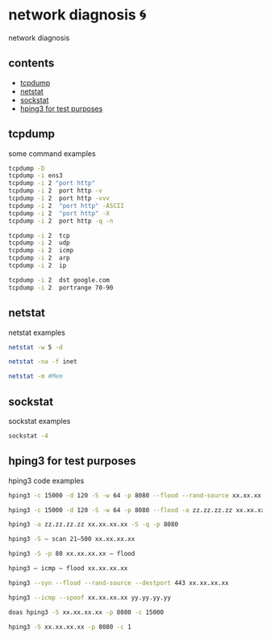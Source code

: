 <!-- omit in toc -->
# network diagnosis 🌀

network diagnosis

<!-- omit in toc -->
## contents

- [tcpdump](#tcpdump)
- [netstat](#netstat)
- [sockstat](#sockstat)
- [hping3 for test purposes](#hping3-for-test-purposes)

## tcpdump

some command examples

```sh
tcpdump -D
tcpdump -i ens3
tcpdump -i 2 "port http"
tcpdump -i 2  port http -v
tcpdump -i 2  port http -vvv
tcpdump -i 2  "port http" -ASCII
tcpdump -i 2  "port http" -X
tcpdump -i 2  port http -q -n

tcpdump -i 2  tcp
tcpdump -i 2  udp
tcpdump -i 2  icmp
tcpdump -i 2  arp
tcpdump -i 2  ip

tcpdump -i 2  dst google.com
tcpdump -i 2  portrange 70-90
```

## netstat

netstat examples

```sh
netstat -w 5 -d

netstat -na -f inet

netstat -m #Mem
```

## sockstat

sockstat examples

```sh
sockstat -4
```

## hping3 for test purposes

hping3 code examples

```sh
hping3 -c 15000 -d 120 -S -w 64 -p 8080 --flood --rand-source xx.xx.xx.xx

hping3 -c 15000 -d 120 -S -w 64 -p 8080 --flood -a zz.zz.zz.zz xx.xx.xx.xx

hping3 -a zz.zz.zz.zz xx.xx.xx.xx -S -q -p 8080

hping3 -S — scan 21–500 xx.xx.xx.xx

hping3 -S -p 80 xx.xx.xx.xx — flood

hping3 — icmp — flood xx.xx.xx.xx

hping3 --syn --flood --rand-source --destport 443 xx.xx.xx.xx

hping3 --icmp --spoof xx.xx.xx.xx yy.yy.yy.yy

doas hping3 -S xx.xx.xx.xx -p 8080 -c 15000

hping3 -S xx.xx.xx.xx -p 8080 -c 1

```
